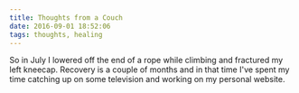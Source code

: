 ```yaml
---
title: Thoughts from a Couch
date: 2016-09-01 18:52:06
tags: thoughts, healing
---
```


So in July I lowered off the end of a rope while climbing and fractured my left kneecap.  Recovery is a couple of months and in that time I've spent my time catching up on some television and working on my personal website.
